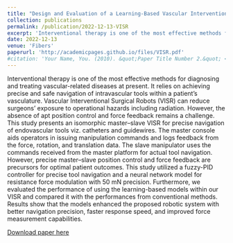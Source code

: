 ```yaml
---
title: "Design and Evaluation of a Learning-Based Vascular Interventional Surgery Robot"
collection: publications
permalink: /publication/2022-12-13-VISR
excerpt: 'Interventional therapy is one of the most effective methods for diagnosing and treating vascular-related diseases at present. It relies on achieving precise and safe navigation of intravascular tools within a patient’s vasculature. Vascular Interventional Surgical Robots (VISR) can reduce surgeons’ exposure to operational hazards including radiation. However, the absence of apt position control and force feedback remains a challenge. This study presents an isomorphic master–slave VISR for precise navigation of endovascular tools viz. catheters and guidewires. The master console aids operators in issuing manipulation commands and logs feedback from the force, rotation, and translation data. The slave manipulator uses the commands received from the master platform for actual tool navigation. However, precise master–slave position control and force feedback are precursors for optimal patient outcomes. This study utilized a fuzzy-PID controller for precise tool navigation and a neural network model for resistance force modulation with 50 mN precision. Furthermore, we evaluated the performance of using the learning-based models within our VISR and compared it with the performances from conventional methods. Results show that the models enhanced the proposed robotic system with better navigation precision, faster response speed, and improved force measurement capabilities.'
date: 2022-12-13
venue: 'Fibers'
paperurl: 'http://academicpages.github.io/files/VISR.pdf'
#citation: 'Your Name, You. (2010). &quot;Paper Title Number 2.&quot; <i>Journal 1</i>. 1(2).'
---
```


Interventional therapy is one of the most effective methods for diagnosing and treating vascular-related diseases at present. It relies on achieving precise and safe navigation of intravascular tools within a patient’s vasculature. Vascular Interventional Surgical Robots (VISR) can reduce surgeons’ exposure to operational hazards including radiation. However, the absence of apt position control and force feedback remains a challenge. This study presents an isomorphic master–slave VISR for precise navigation of endovascular tools viz. catheters and guidewires. The master console aids operators in issuing manipulation commands and logs feedback from the force, rotation, and translation data. The slave manipulator uses the commands received from the master platform for actual tool navigation. However, precise master–slave position control and force feedback are precursors for optimal patient outcomes. This study utilized a fuzzy-PID controller for precise tool navigation and a neural network model for resistance force modulation with 50 mN precision. Furthermore, we evaluated the performance of using the learning-based models within our VISR and compared it with the performances from conventional methods. Results show that the models enhanced the proposed robotic system with better navigation precision, faster response speed, and improved force measurement capabilities.

[Download paper here](https://www.mdpi.com/2079-6439/10/12/106)

[//]: # (Recommended citation: Your Name, You. &#40;2010&#41;. "Paper Title Number 2." <i>Journal 1</i>. 1&#40;2&#41;.)